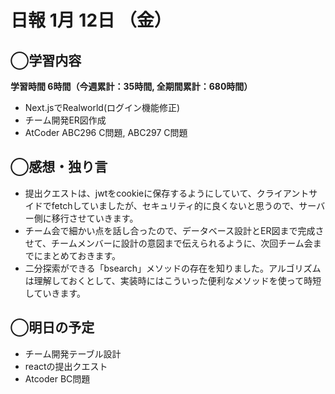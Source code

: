 # 日報  1月 12日 （金）

## ◯学習内容

**学習時間  6時間（今週累計：35時間, 全期間累計：680時間）**

- Next.jsでRealworld(ログイン機能修正)
- チーム開発ER図作成
- AtCoder ABC296 C問題, ABC297 C問題

## ◯感想・独り言

- 提出クエストは、jwtをcookieに保存するようにしていて、クライアントサイドでfetchしていましたが、セキュリティ的に良くないと思うので、サーバー側に移行させていきます。
- チーム会で細かい点を話し合ったので、データベース設計とER図まで完成させて、チームメンバーに設計の意図まで伝えられるように、次回チーム会までにまとめておきます。
- 二分探索ができる「bsearch」メソッドの存在を知りました。アルゴリズムは理解しておくとして、実装時にはこういった便利なメソッドを使って時短していきます。

## ◯明日の予定

- チーム開発テーブル設計
- reactの提出クエスト
- Atcoder BC問題
